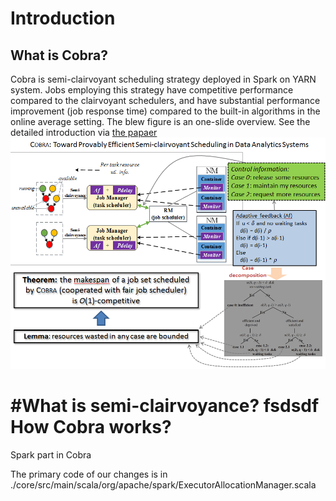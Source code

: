Introduction
===
What is Cobra?
---
Cobra is semi-clairvoyant scheduling strategy deployed in Spark on YARN system. Jobs employing this strategy have competitive performance compared to the clairvoyant schedulers, and have substantial performance improvement (job response time) compared to the built-in algorithms in the online average setting. 
The blew figure is an one-slide overview. See the detailed introduction via [the papaer](https://github.com/DislabNJU/Spark/blob/branch-2.0/INFOCOM%20final%20version.pdf)
![Architecture](https://github.com/DislabNJU/Spark/blob/branch-2.0/oneslide.png)

#What is semi-clairvoyance?
fsdsdf
How Cobra works?
===
Spark part in Cobra

The primary code of our changes is in ./core/src/main/scala/org/apache/spark/ExecutorAllocationManager.scala 

